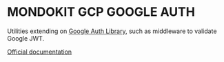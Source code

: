 # MONDOKIT GCP GOOGLE AUTH

Utilities extending on [Google Auth Library](https://github.com/googleapis/google-auth-library-nodejs#readme), such as middleware to validate Google JWT.

[Official documentation](https://mondokit.dev/packages/gcp-google-auth.html)
